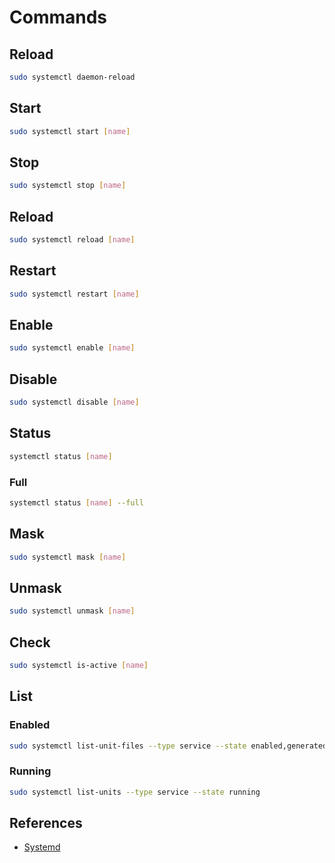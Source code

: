 # Commands

## Reload

```sh
sudo systemctl daemon-reload
```

## Start

```sh
sudo systemctl start [name]
```

## Stop

```sh
sudo systemctl stop [name]
```

## Reload

```sh
sudo systemctl reload [name]
```

## Restart

```sh
sudo systemctl restart [name]
```

## Enable

```sh
sudo systemctl enable [name]
```

## Disable

```sh
sudo systemctl disable [name]
```

## Status

```sh
systemctl status [name]
```

### Full

```sh
systemctl status [name] --full
```

## Mask

```sh
sudo systemctl mask [name]
```

## Unmask

```sh
sudo systemctl unmask [name]
```

## Check

```sh
sudo systemctl is-active [name]
```

## List

### Enabled

```sh
sudo systemctl list-unit-files --type service --state enabled,generated
```

### Running

```sh
sudo systemctl list-units --type service --state running
```

## References

- [Systemd](https://wiki.archlinux.org/index.php/Systemd)
